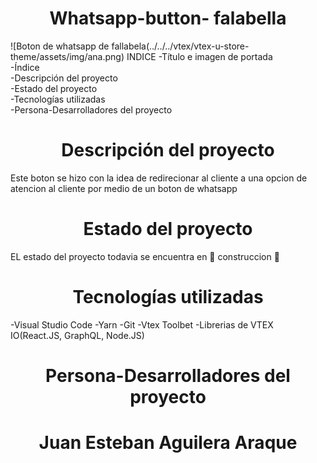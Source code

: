 <h1 align="center"> Whatsapp-button-
falabella </h1>
 
![Boton de whatsapp de fallabela(../../../vtex/vtex-u-store-theme/assets/img/ana.png)
 INDICE
 -Título e imagen de portada
 <br>
 -Índice
 <br>
 -Descripción del proyecto
 <br>
 -Estado del proyecto
 <br>
 -Tecnologías utilizadas
 <br>
 -Persona-Desarrolladores del proyecto


<h1 align="center">Descripción del proyecto</h1>
Este boton se hizo con la idea de redirecionar al cliente a una opcion de atencion al cliente por medio de un boton de whatsapp
<h1 align="center">Estado del proyecto </h1>
EL estado del proyecto todavia se encuentra en 🚧 construccion 🚧
 <h1 align="center">Tecnologías utilizadas</h1>
 -Visual Studio Code
 -Yarn
 -Git
 -Vtex Toolbet
 -Librerias de VTEX IO(React.JS, GraphQL, Node.JS)
  <h1 align="center">Persona-Desarrolladores del proyecto</h1>
   <h1 align="center">Juan Esteban Aguilera Araque</h1>




